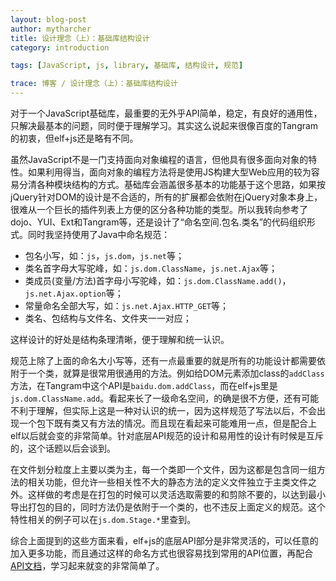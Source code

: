 ```yaml
---
layout: blog-post
author: mytharcher
title: 设计理念（上）：基础库结构设计
category: introduction

tags: [JavaScript, js, library, 基础库, 结构设计, 规范]

trace: 博客 / 设计理念（上）：基础库结构设计
---
```


对于一个JavaScript基础库，最重要的无外乎API简单，稳定，有良好的通用性，只解决最基本的问题，同时便于理解学习。其实这么说起来很像百度的Tangram的初衷，但elf+js还是略有不同。

虽然JavaScript不是一门支持面向对象编程的语言，但他具有很多面向对象的特性。如果利用得当，面向对象的编程方法将是使用JS构建大型Web应用的较为容易分清各种模块结构的方式。基础库会涵盖很多基本的功能基于这个思路，如果按jQuery针对DOM的设计是不合适的，所有的扩展都会依附在jQuery对象本身上，很难从一个巨长的插件列表上方便的区分各种功能的类型。所以我转向参考了dojo、YUI、Ext和Tangram等，还是设计了“命名空间.包名.类名”的代码组织形式。同时我坚持使用了Java中命名规范：

* 包名小写，如：`js`，`js.dom`，`js.net`等；
* 类名首字母大写驼峰，如：`js.dom.ClassName`，`js.net.Ajax`等；
* 类成员(变量/方法)首字母小写驼峰，如：`js.dom.ClassName.add()`，`js.net.Ajax.option`等；
* 常量命名全部大写，如：`js.net.Ajax.HTTP_GET`等；
* 类名、包结构与文件名、文件夹一一对应；

这样设计的好处是结构条理清晰，便于理解和统一认识。

规范上除了上面的命名大小写等，还有一点最重要的就是所有的功能设计都需要依附于一个类，就算是很常用很通用的方法。例如给DOM元素添加class的`addClass`方法，在Tangram中这个API是`baidu.dom.addClass`，而在elf+js里是`js.dom.ClassName.add`。看起来长了一级命名空间，的确是很不方便，还有可能不利于理解，但实际上这是一种对认识的统一，因为这样规范了写法以后，不会出现一个包下既有类又有方法的情况。而且现在看起来可能难用一点，但是配合上elf以后就会变的非常简单。针对底层API规范的设计和易用性的设计有时候是互斥的，这个话题以后会谈到。

在文件划分粒度上主要以类为主，每一个类即一个文件，因为这都是包含同一组方法的相关功能，但允许一些相关性不大的静态方法的定义文件独立于主类文件之外。这样做的考虑是在打包的时候可以灵活选取需要的和剪除不要的，以达到最小导出打包的目的，同时方法仍是依附于一个类的，也不违反上面定义的规范。这个特性相关的例子可以在`js.dom.Stage.*`里查到。

综合上面提到的这些方面来看，elf+js的底层API部分是非常灵活的，可以任意的加入更多功能，而且通过这样的命名方式也很容易找到常用的API位置，再配合<a title="elf+js的API文档" href="http://elf.js.org/docs" target="_blank">API文档</a>，学习起来就变的非常简单了。
